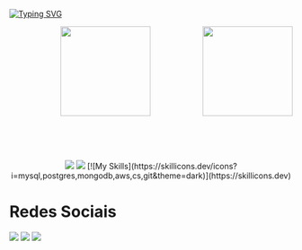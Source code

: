 [![Typing SVG](https://readme-typing-svg.herokuapp.com?font=Kanit&pause=1000&color=61dbfbf&size=30&center=true&vCenter=true&width=1000&heigth=100&lines=Olá,+eu+sou+o+Lucas)](https://git.io/typing-svg)

<p align="center">  
  <img height="160em" src="https://github-readme-stats-sigma-five.vercel.app/api?username=lucasDBA&show_icons=true&theme=react&include_all_commits=true&count_private=true"/>
  <img align="right" height="160em" src="https://github-readme-stats-sigma-five.vercel.app/api/top-langs/?username=lucasDBA&layout=compact&langs_count=16&theme=react"/>
</p>

<br><br><br>

<p align="center">
  <a href="https://icons8.com/icon/3764/sql" target="_blank"><img src="https://img.icons8.com/ios-filled/50/000000/sql.png"></a>
  <a href="https://icons8.com/icon/laYYF3dV0Iew/microsoft-sql-server" target="_blank"><img src="https://img.icons8.com/color/48/000000/microsoft-sql-server.png"></a>
  [![My Skills](https://skillicons.dev/icons?i=mysql,postgres,mongodb,aws,cs,git&theme=dark)](https://skillicons.dev)
</p>

<p align="center">
  <h1>Redes Sociais</h1>
  <a href="mailto:lucaswolf1323@gmail.com" target="_blank"><img src="https://img.shields.io/badge/-Gmail-%23333?style=for-the-badge&logo=gmail&logoColor=white"></a>
  <a href="https://www.linkedin.com/in/lucas-lobo-17169b259/" target="_blank"><img src="https://img.shields.io/badge/-LinkedIn-%230077B5?style=for-the-badge&logo=linkedin&logoColor=white"></a>
  <a href="https://www.instagram.com/lucasflobo_/" target="_blank"><img src="https://img.shields.io/badge/Instagram-E4405F?style=for-the-badge&logo=instagram&logoColor=white"></a>
</p>
